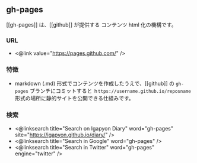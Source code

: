 ## gh-pages

[[gh-pages]] は、[[github]] が提供する コンテンツ html 化の機構です。

### URL

* <@link value="https://pages.github.com/" />

### 特徴

* markdown (.md) 形式でコンテンツを作成したうえで、[[github]] の `gh-pages` ブランチにコミットすると `ｈttps://username.github.io/reposname` 形式の場所に静的サイトを公開できる仕組みです。

### 検索

* <@linksearch title="Search on Igapyon Diary" word="gh-pages" site="https://igapyon.github.io/diary/" />
* <@linksearch title="Search in Google" word="gh-pages" />
* <@linksearch title="Search in Twitter" word="gh-pages" engine="twitter" />
